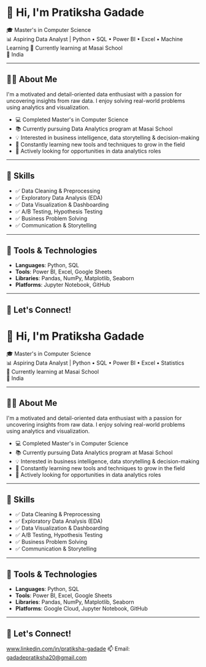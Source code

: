 
# 👋 Hi, I'm Pratiksha Gadade

🎓 Master's in Computer Science  
📊 Aspiring Data Analyst | Python • SQL • Power BI • Excel • Machine Learning 
🎯 Currently learning at Masai School  
📍 India  

---

## 🙋‍♀️ About Me

I'm a motivated and detail-oriented data enthusiast with a passion for uncovering insights from raw data. I enjoy solving real-world problems using analytics and visualization.

- 💻 Completed Master's in Computer Science  
- 📚 Currently pursuing Data Analytics program at Masai School  
- 💡 Interested in business intelligence, data storytelling & decision-making  
- 🌱 Constantly learning new tools and techniques to grow in the field  
- 🌟 Actively looking for opportunities in data analytics roles

---

## 🎯 Skills

- ✅ Data Cleaning & Preprocessing  
- ✅ Exploratory Data Analysis (EDA)  
- ✅ Data Visualization & Dashboarding  
- ✅ A/B Testing, Hypothesis Testing  
- ✅ Business Problem Solving  
- ✅ Communication & Storytelling  

---

## 🧰 Tools & Technologies

- **Languages**: Python, SQL  
- **Tools**: Power BI, Excel, Google Sheets  
- **Libraries**: Pandas, NumPy, Matplotlib, Seaborn  
- **Platforms**: Jupyter Notebook, GitHub  

---

## 🔗 Let's Connect!
# 👋 Hi, I'm Pratiksha Gadade

🎓 Master's in Computer Science  
📊 Aspiring Data Analyst | Python • SQL • Power BI • Excel • Statistics  
🎯 Currently learning at Masai School  
📍 India  

---

## 🙋‍♀️ About Me

I'm a motivated and detail-oriented data enthusiast with a passion for uncovering insights from raw data. I enjoy solving real-world problems using analytics and visualization.

- 💻 Completed Master's in Computer Science  
- 📚 Currently pursuing Data Analytics program at Masai School  
- 💡 Interested in business intelligence, data storytelling & decision-making  
- 🌱 Constantly learning new tools and techniques to grow in the field  
- 🌟 Actively looking for opportunities in data analytics roles

---

## 🎯 Skills

- ✅ Data Cleaning & Preprocessing  
- ✅ Exploratory Data Analysis (EDA)  
- ✅ Data Visualization & Dashboarding  
- ✅ A/B Testing, Hypothesis Testing  
- ✅ Business Problem Solving  
- ✅ Communication & Storytelling  

---

## 🧰 Tools & Technologies

- **Languages**: Python, SQL  
- **Tools**: Power BI, Excel, Google Sheets  
- **Libraries**: Pandas, NumPy, Matplotlib, Seaborn  
- **Platforms**: Google Cloud, Jupyter Notebook, GitHub  

---

## 🔗 Let's Connect!
www.linkedin.com/in/pratiksha-gadade
📫 Email: gadadepratiksha20@gmail.com



